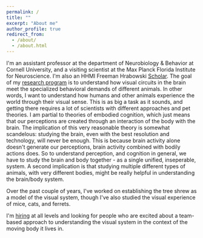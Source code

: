 ```yaml
---
permalink: /
title: ""
excerpt: "About me"
author_profile: true
redirect_from: 
  - /about/
  - /about.html
---
```

I'm an assistant professor at the department of Neurobiology & Behavior at Cornell University, and a visiting scientist at the Max Planck Florida Institute for Neuroscience. I'm also an HHMI Freeman Hrabowski [Scholar](https://www.hhmi.org/news/hhmi-names-31-inaugural-freeman-hrabowski-scholars#sarvestani). The goal of my [research program](https://Sarvestanilab.com) is to understand how visual circuits in the brain meet the specialized behavioral demands of different animals. In other words, I want to understand how humans and other animals experience the world through their visual sense. This is as big a task as it sounds, and getting there requires a lot of scientists with different approaches and pet theories. I am partial to theories of embodied cognition, which just means that our perceptions are created through an interaction of the body with the brain. The implication of this very reasonable theory is somewhat scandelous: studying the brain, even with the best resolution and technology, will never be enough. This is because brain activity alone doesn't generate our perceptions, brain activity combined with bodily actions does. So to understand perception, and cognition in general, we have to study the brain and body together - as a single unified, inseperable, system. A second implication is that studying multiple different types of animals, with very different bodies, might be really helpful in understanding the brain/body system.
 
Over the past couple of years, I've worked on establishing the tree shrew as a model of the visual system, though I've also studied the visual experience of mice, cats, and ferrets.

I'm [hiring](https://sarvestanilab.com/Positions.html) at all levels and looking for people who are excited about a team-based approach to understanding the visual system in the context of the moving body it lives in. 
